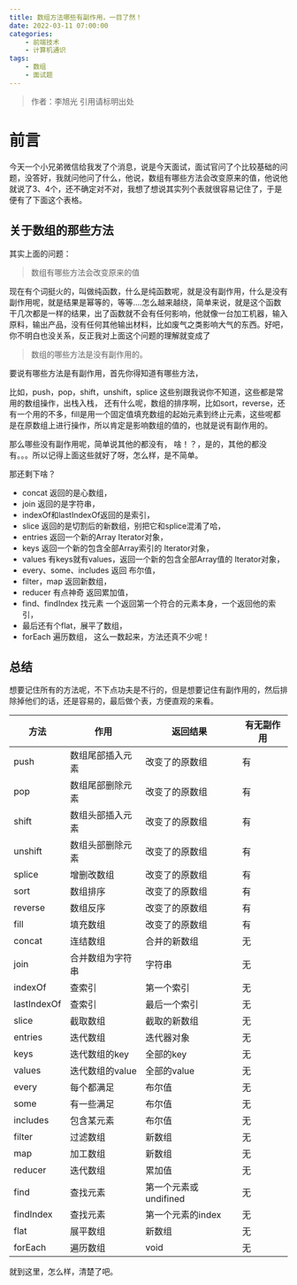 ```yaml
---
title: 数组方法哪些有副作用，一目了然！
date: 2022-03-11 07:00:00
categories: 
	- 前端技术
	- 计算机通识
tags:
	- 数组
	- 面试题
---
```

> 作者：李旭光
> 引用请标明出处

# 前言
今天一个小兄弟微信给我发了个消息，说是今天面试，面试官问了个比较基础的问题，没答好，我就问他问了什么，他说，数组有哪些方法会改变原来的值，他说他就说了3、4个，还不确定对不对，我想了想说其实列个表就很容易记住了，于是便有了下面这个表格。 
<!-- more -->
## 关于数组的那些方法
其实上面的问题：
> 数组有哪些方法会改变原来的值

现在有个词挺火的，叫做纯函数，什么是纯函数呢，就是没有副作用，什么是没有副作用呢，就是结果是幂等的，等等....怎么越来越绕，简单来说，就是这个函数干几次都是一样的结果，出了函数就不会有任何影响，他就像一台加工机器，输入原料，输出产品，没有任何其他输出材料，比如废气之类影响大气的东西。好吧，你不明白也没关系，反正我对上面这个问题的理解就变成了

> 数组的哪些方法是没有副作用的。

要说有哪些方法是有副作用，首先你得知道有哪些方法，

比如，push，pop，shift，unshift，splice 这些别跟我说你不知道，这些都是常用的数组操作，出栈入栈，
还有什么呢，数组的排序啊，比如sort，reverse，还有一个用的不多，fill是用一个固定值填充数组的起始元素到终止元素，这些呢都是在原数组上进行操作，所以肯定是影响数组的值的，也就是说有副作用的。

那么哪些没有副作用呢，简单说其他的都没有，
啥！？，是的，其他的都没有。。。所以记得上面这些就好了呀，怎么样，是不简单。

那还剩下啥？
- concat 返回的是心数组，
- join 返回的是字符串，
- indexOf和lastIndexOf返回的是索引，
- slice 返回的是切割后的新数组，别把它和splice混淆了哈，
- entries 返回一个新的Array Iterator对象，
- keys 返回一个新的包含全部Array索引的 Iterator对象，
- values 有keys就有values，返回一个新的包含全部Array值的 Iterator对象，
- every、some、includes 返回 布尔值，
- filter，map 返回新数组，
- reducer 有点神奇 返回累加值，
- find、findIndex 找元素 一个返回第一个符合的元素本身，一个返回他的索引，
- 最后还有个flat，展平了数组，
- forEach 遍历数组， 这么一数起来，方法还真不少呢！

## 总结
想要记住所有的方法呢，不下点功夫是不行的，但是想要记住有副作用的，然后排除掉他们的话，还是容易的，最后做个表，方便直观的来看。

|方法|作用|返回结果|有无副作用|
|---|---|---|---|
|push|数组尾部插入元素|改变了的原数组|有|
|pop|数组尾部删除元素|改变了的原数组|有|
|shift|数组头部插入元素|改变了的原数组|有|
|unshift|数组头部删除元素|改变了的原数组|有|
|splice|增删改数组|改变了的原数组|有|
|sort|数组排序|改变了的原数组|有|
|reverse|数组反序|改变了的原数组|有|
|fill|填充数组|改变了的原数组|有|
|concat|连结数组|合并的新数组|无|
|join|合并数组为字符串|字符串|无|
|indexOf|查索引|第一个索引|无|
|lastIndexOf|查索引|最后一个索引|无|
|slice|截取数组|截取的新数组|无|
|entries|迭代数组|迭代器对象|无|
|keys|迭代数组的key|全部的key|无|
|values|迭代数组的value|全部的value|无|
|every|每个都满足|布尔值|无|
|some|有一些满足|布尔值|无|
|includes|包含某元素|布尔值|无|
|filter|过滤数组|新数组|无|
|map|加工数组|新数组|无|
|reducer|迭代数组|累加值|无|
|find|查找元素|第一个元素或undifined|无|
|findIndex|查找元素|第一个元素的index|无|
|flat|展平数组|新数组|无|
|forEach|遍历数组|void|无|

就到这里，怎么样，清楚了吧。